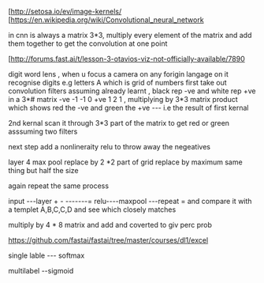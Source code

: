 [http://setosa.io/ev/image-kernels/
[https://en.wikipedia.org/wiki/Convolutional_neural_network

in cnn is always a matrix 3*3, multiply every element of the matrix and add them together to get the convolution at one point

[http://forums.fast.ai/t/lesson-3-otavios-viz-not-officially-available/7890

digit word lens , when u focus a camera on any forigin langage on it 
recognise digits e.g letters A which is  grid of numbers
first take out convolution filters assuming already learnt , black rep -ve and white rep +ve in a 3*# matrix -ve -1 -1 0 +ve 1 2
1 , multiplying by 3*3 matrix product which shows red the -ve and green the +ve --- i.e the result of first kernal 

2nd kernal scan it through 3*3 part of the matrix to get red or green asssuming two filters 

next step add a nonlineraity relu to throw away the negeatives 

layer 4 max pool replace by 2 *2 part of grid replace by maximum same thing but half the size 

again repeat the same process 

input ---layer + - -------= relu----maxpool ---repeat = and compare it with a templet A,B,C,C,D and see which closely matches 

multiply by 4 * 8 matrix and add and coverted to giv perc prob

https://github.com/fastai/fastai/tree/master/courses/dl1/excel

single lable --- softmax

multilabel --sigmoid
